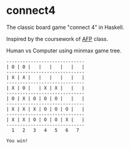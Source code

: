 # connect4
The classic board game "connect 4" in Haskell.

Inspired by the coursework of [AFP](https://www.youtube.com/watch?v=IoCINPnt0us&list=PLF1Z-APd9zK5uFc8FKr_di9bfsYv8-lbc&index=5) class.

Human vs Computer using minmax game tree.

```
-----------------------------
| O | O |   |   |   |   |   |
-----------------------------
| X | X |   |   |   |   |   |
-----------------------------
| X | O |   | X | X |   |   |
-----------------------------
| O | X | O | O | O |   |   |
-----------------------------
| X | X | X | O | O | O |   |
-----------------------------
| X | X | O | O | O | X |   |
-----------------------------
  1   2   3   4   5   6   7

You win!
```
